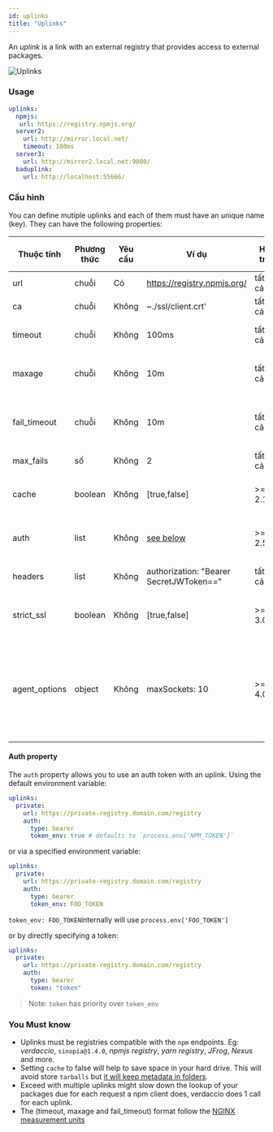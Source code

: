 ```yaml
---
id: uplinks
title: "Uplinks"
---
```


An *uplink* is a link with an external registry that provides access to external packages.

![Uplinks](https://user-images.githubusercontent.com/558752/52976233-fb0e3980-33c8-11e9-8eea-5415e6018144.png)

### Usage

```yaml
uplinks:
  npmjs:
   url: https://registry.npmjs.org/
  server2:
    url: http://mirror.local.net/
    timeout: 100ms
  server3:
    url: http://mirror2.local.net:9000/
  baduplink:
    url: http://localhost:55666/
```
### Cấu hình

You can define mutiple uplinks and each of them must have an unique name (key). They can have the following properties:

| Thuộc tính    | Phương thức | Yêu cầu | Ví dụ                                   | Hỗ trợ   | Miêu tả                                                                                                                                                                  | Giá trị mặc định |
| ------------- | ----------- | ------- | --------------------------------------- | -------- | ------------------------------------------------------------------------------------------------------------------------------------------------------------------------ | ---------------- |
| url           | chuỗi       | Có      | https://registry.npmjs.org/             | tất cả   | The registry url                                                                                                                                                         | npmjs            |
| ca            | chuỗi       | Không   | ~./ssl/client.crt'                      | tất cả   | SSL path certificate                                                                                                                                                     | No default       |
| timeout       | chuỗi       | Không   | 100ms                                   | tất cả   | set new timeout for the request                                                                                                                                          | 30s              |
| maxage        | chuỗi       | Không   | 10m                                     | tất cả   | the time threshold to the cache is valid                                                                                                                                 | 2m               |
| fail_timeout  | chuỗi       | Không   | 10m                                     | tất cả   | defines max time when a request becomes a failure                                                                                                                        | 5m               |
| max_fails     | số          | Không   | 2                                       | tất cả   | limit maximun failure request                                                                                                                                            | 2                |
| cache         | boolean     | Không   | [true,false]                            | >= 2.1   | cache all remote tarballs in storage                                                                                                                                     | true             |
| auth          | list        | Không   | [see below](uplinks.md#auth-property)   | >= 2.5   | assigns the header 'Authorization' [more info](http://blog.npmjs.org/post/118393368555/deploying-with-npm-private-modules)                                               | disabled         |
| headers       | list        | Không   | authorization: "Bearer SecretJWToken==" | tất cả   | list of custom headers for the uplink                                                                                                                                    | disabled         |
| strict_ssl    | boolean     | Không   | [true,false]                            | >= 3.0   | If true, requires SSL certificates be valid.                                                                                                                             | true             |
| agent_options | object      | Không   | maxSockets: 10                          | >= 4.0.2 | options for the HTTP or HTTPS Agent responsible for managing uplink connection persistence and reuse [more info](https://nodejs.org/api/http.html#http_class_http_agent) | No default       |

#### Auth property

The `auth` property allows you to use an auth token with an uplink. Using the default environment variable:

```yaml
uplinks:
  private:
    url: https://private-registry.domain.com/registry
    auth:
      type: bearer
      token_env: true # defaults to `process.env['NPM_TOKEN']`
```

or via a specified environment variable:

```yaml
uplinks:
  private:
    url: https://private-registry.domain.com/registry
    auth:
      type: bearer
      token_env: FOO_TOKEN
```

`token_env: FOO_TOKEN`internally will use `process.env['FOO_TOKEN']`

or by directly specifying a token:

```yaml
uplinks:
  private:
    url: https://private-registry.domain.com/registry
    auth:
      type: bearer
      token: "token"
```

> Note: `token` has priority over `token_env`

### You Must know

* Uplinks must be registries compatible with the `npm` endpoints. Eg: *verdaccio*, `sinopia@1.4.0`, *npmjs registry*, *yarn registry*, *JFrog*, *Nexus* and more.
* Setting `cache` to false will help to save space in your hard drive. This will avoid store `tarballs` but [it will keep metadata in folders](https://github.com/verdaccio/verdaccio/issues/391).
* Exceed with multiple uplinks might slow down the lookup of your packages due for each request a npm client does, verdaccio does 1 call for each uplink.
* The (timeout, maxage and fail_timeout) format follow the [NGINX measurement units](http://nginx.org/en/docs/syntax.html)
